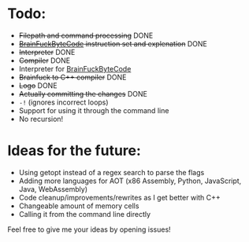 # Todo:
- ~~Filepath and command processing~~ DONE
- ~~[BrainFuckByteCode](https://github.com/DrParanoya/Brainfuck/blob/main/BFBC.md) instruction set and explenation~~ DONE
- ~~Interpreter~~ DONE
- ~~Compiler~~ DONE
- Interpreter for [BrainFuckByteCode](https://github.com/DrParanoya/Brainfuck/blob/main/BFBC.md)
- ~~Brainfuck to C++ compiler~~ DONE
- ~~Logo~~ DONE
- ~~Actually committing the changes~~ DONE
- `-!` (ignores incorrect loops)
- Support for using it through the command line
- No recursion!

# Ideas for the future:
- Using getopt instead of a regex search to parse the flags
- Adding more languages for AOT (x86 Assembly, Python, JavaScript, Java, WebAssembly)
- Code cleanup/improvements/rewrites as I get better with C++
- Changeable amount of memory cells
- Calling it from the command line directly
  
Feel free to give me your ideas by opening issues!
